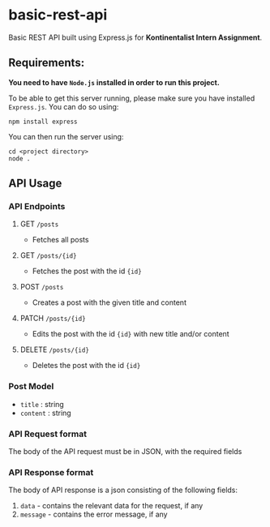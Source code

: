 # basic-rest-api
Basic REST API built using Express.js for **Kontinentalist Intern Assignment**.

## Requirements:

**You need to have `Node.js` installed in order to run this project.**

To be able to get this server running, please make sure you have installed `Express.js`. You can do so using:
```
npm install express
```

You can then run the server using:
```
cd <project directory>
node .
```

## API Usage

### API Endpoints

1. GET `/posts`
   - Fetches all posts

2. GET `/posts/{id}`
   - Fetches the post with the id `{id}`

3. POST `/posts`
   - Creates a post with the given title and content

4. PATCH `/posts/{id}`
   - Edits the post with the id `{id}` with new title and/or content

5. DELETE `/posts/{id}`
   - Deletes the post with the id `{id}`
  
### Post Model
- `title` : string
- `content` : string

### API Request format

The body of the API request must be in JSON, with the required fields

### API Response format

The body of API response is a json consisting of the following fields:
1. `data` - contains the relevant data for the request, if any
2. `message` - contains the error message, if any
